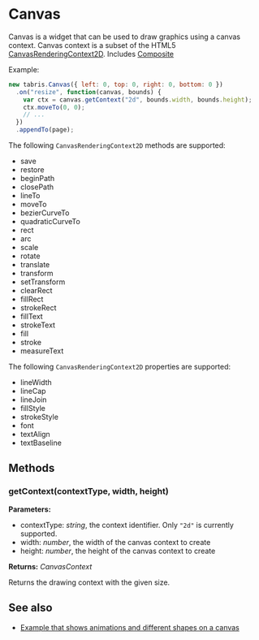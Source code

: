 ---
---
# Canvas

Canvas is a widget that can be used to draw graphics using a canvas context. Canvas context is a subset of the HTML5 [CanvasRenderingContext2D](https://developer.mozilla.org/en/docs/Web/API/CanvasRenderingContext2D).
Includes [Composite](Composite.md)

Example:

```javascript
new tabris.Canvas({ left: 0, top: 0, right: 0, bottom: 0 })
  .on("resize", function(canvas, bounds) {
    var ctx = canvas.getContext("2d", bounds.width, bounds.height);
    ctx.moveTo(0, 0);
    // ...
  })
  .appendTo(page);
```

The following `CanvasRenderingContext2D` methods are supported:

* save
* restore
* beginPath
* closePath
* lineTo
* moveTo
* bezierCurveTo
* quadraticCurveTo
* rect
* arc
* scale
* rotate
* translate
* transform
* setTransform
* clearRect
* fillRect
* strokeRect
* fillText
* strokeText
* fill
* stroke
* measureText

The following `CanvasRenderingContext2D` properties are supported:

* lineWidth
* lineCap
* lineJoin
* fillStyle
* strokeStyle
* font
* textAlign
* textBaseline

## Methods

### getContext(contextType, width, height)



**Parameters:**

- contextType: *string*, the context identifier. Only `"2d"` is currently supported.
- width: *number*, the width of the canvas context to create
- height: *number*, the height of the canvas context to create

**Returns:** *CanvasContext*

Returns the drawing context with the given size.



## See also

- [Example that shows animations and different shapes on a canvas](https://github.com/eclipsesource/tabris-js/tree/v1.9.0/examples/canvas)
